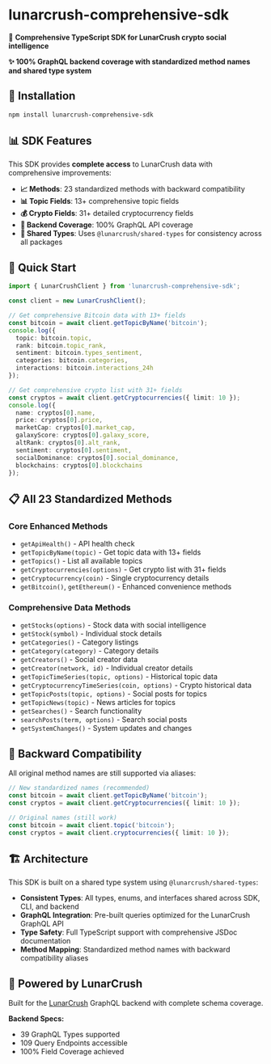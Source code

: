 # lunarcrush-comprehensive-sdk

🌙 **Comprehensive TypeScript SDK for LunarCrush crypto social intelligence**

**✨ 100% GraphQL backend coverage with standardized method names and shared type system**

## 🚀 Installation

```bash
npm install lunarcrush-comprehensive-sdk
```

## 📊 SDK Features

This SDK provides **complete access** to LunarCrush data with comprehensive improvements:

- **📈 Methods**: 23 standardized methods with backward compatibility
- **📊 Topic Fields**: 13+ comprehensive topic fields
- **💰 Crypto Fields**: 31+ detailed cryptocurrency fields  
- **🎯 Backend Coverage**: 100% GraphQL API coverage
- **🔄 Shared Types**: Uses `@lunarcrush/shared-types` for consistency across all packages

## 🎯 Quick Start

```typescript
import { LunarCrushClient } from 'lunarcrush-comprehensive-sdk';

const client = new LunarCrushClient();

// Get comprehensive Bitcoin data with 13+ fields
const bitcoin = await client.getTopicByName('bitcoin');
console.log({
  topic: bitcoin.topic,
  rank: bitcoin.topic_rank,
  sentiment: bitcoin.types_sentiment,
  categories: bitcoin.categories,
  interactions: bitcoin.interactions_24h
});

// Get comprehensive crypto list with 31+ fields
const cryptos = await client.getCryptocurrencies({ limit: 10 });
console.log({
  name: cryptos[0].name,
  price: cryptos[0].price,
  marketCap: cryptos[0].market_cap,
  galaxyScore: cryptos[0].galaxy_score,
  altRank: cryptos[0].alt_rank,
  sentiment: cryptos[0].sentiment,
  socialDominance: cryptos[0].social_dominance,
  blockchains: cryptos[0].blockchains
});
```

## 📋 All 23 Standardized Methods

### Core Enhanced Methods

- `getApiHealth()` - API health check
- `getTopicByName(topic)` - Get topic data with 13+ fields
- `getTopics()` - List all available topics
- `getCryptocurrencies(options)` - Get crypto list with 31+ fields
- `getCryptocurrency(coin)` - Single cryptocurrency details
- `getBitcoin()`, `getEthereum()` - Enhanced convenience methods

### Comprehensive Data Methods

- `getStocks(options)` - Stock data with social intelligence
- `getStock(symbol)` - Individual stock details
- `getCategories()` - Category listings
- `getCategory(category)` - Category details
- `getCreators()` - Social creator data
- `getCreator(network, id)` - Individual creator details
- `getTopicTimeSeries(topic, options)` - Historical topic data
- `getCryptocurrencyTimeSeries(coin, options)` - Crypto historical data
- `getTopicPosts(topic, options)` - Social posts for topics
- `getTopicNews(topic)` - News articles for topics
- `getSearches()` - Search functionality
- `searchPosts(term, options)` - Search social posts
- `getSystemChanges()` - System updates and changes

## 🔄 Backward Compatibility

All original method names are still supported via aliases:

```typescript
// New standardized names (recommended)
const bitcoin = await client.getTopicByName('bitcoin');
const cryptos = await client.getCryptocurrencies({ limit: 10 });

// Original names (still work)
const bitcoin = await client.topic('bitcoin');
const cryptos = await client.cryptocurrencies({ limit: 10 });
```

## 🏗️ Architecture

This SDK is built on a shared type system using `@lunarcrush/shared-types`:

- **Consistent Types**: All types, enums, and interfaces shared across SDK, CLI, and backend
- **GraphQL Integration**: Pre-built queries optimized for the LunarCrush GraphQL API
- **Type Safety**: Full TypeScript support with comprehensive JSDoc documentation
- **Method Mapping**: Standardized method names with backward compatibility aliases

## 🌙 Powered by LunarCrush

Built for the [LunarCrush](https://lunarcrush.com) GraphQL backend with complete schema coverage.

**Backend Specs:**

- 39 GraphQL Types supported
- 109 Query Endpoints accessible
- 100% Field Coverage achieved
